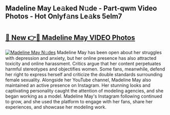 ## Madeline May Le𝚊ked N𝚞de - Part-qwm Video Photos - Hot Onlyf𝚊ns Le𝚊ks 5elm7

# <h2><a href="http://ab39321.deff.icu/?id=Madeline+May">🔗 New 👉🔴 Madeline May VIDEO Photos</a></h2>

[![Madeline May N𝚞des](https://i.imgur.com/rIISA9y.gif)](http://ab39321.deff.icu/?id=Madeline+May)
Madeline May has been open about her struggles with depression and anxiety, but her online presence has also attracted toxicity and online harassment. Critics argue that her content perpetuates harmful stereotypes and objectifies women. Some fans, meanwhile, defend her right to express herself and criticize the double standards surrounding female sexuality. Alongside her YouTube channel, Madeline May also maintained an active presence on Instagram. Her stunning looks and captivating personality caught the attention of modeling agencies, and she began working as a model. Madeline May's Instagram following continued to grow, and she used the platform to engage with her fans, share her experiences, and showcase her modeling work.
